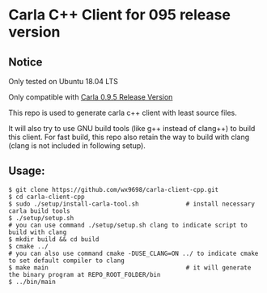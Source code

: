 # Carla C++ Client for 095 release version

## Notice 
Only tested on Ubuntu 18.04 LTS

Only compatible with [Carla 0.9.5 Release Version](https://github.com/carla-simulator/carla/releases/tag/0.9.5)

This repo is used to generate carla c++ client with least source files. 

It will also try to use GNU build tools (like g++ instead of clang++) to build this client. For fast build, this repo also retain the way to build with clang (clang is not included in following setup).

## Usage:
```
$ git clone https://github.com/wx9698/carla-client-cpp.git
$ cd carla-client-cpp
$ sudo ./setup/install-carla-tool.sh             # install necessary carla build tools
$ ./setup/setup.sh                               
# you can use command ./setup/setup.sh clang to indicate script to build with clang
$ mkdir build && cd build
$ cmake ../
# you can also use command cmake -DUSE_CLANG=ON ../ to indicate cmake to set default compiler to clang
$ make main                                      # it will generate the binary program at REPO_ROOT_FOLDER/bin
$ ../bin/main
```
